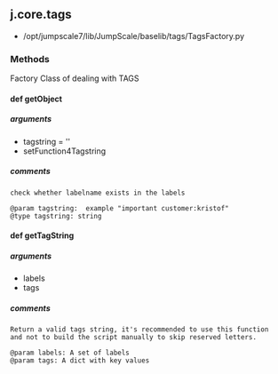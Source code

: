 ## j.core.tags

- /opt/jumpscale7/lib/JumpScale/baselib/tags/TagsFactory.py

### Methods

Factory Class of dealing with TAGS     

#### def getObject 
##### arguments

- tagstring = ''
- setFunction4Tagstring

##### comments

```
check whether labelname exists in the labels 

@param tagstring:  example "important customer:kristof"
@type tagstring: string

```

#### def getTagString 
##### arguments

- labels
- tags

##### comments

```
Return a valid tags string, it's recommended to use this function
and not to build the script manually to skip reserved letters.

@param labels: A set of labels
@param tags: A dict with key values

```

